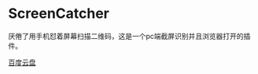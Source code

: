 # ScreenCatcher

厌倦了用手机怼着屏幕扫描二维码，这是一个pc端截屏识别并且浏览器打开的插件。

[百度云盘](https://pan.baidu.com/s/1cBvdWQ3MfX6VJ_FxDikkrw?pwd=jd8x)

